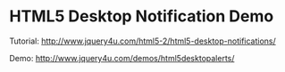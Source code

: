 HTML5 Desktop Notification Demo
===========================

Tutorial: http://www.jquery4u.com/html5-2/html5-desktop-notifications/

Demo: http://www.jquery4u.com/demos/html5desktopalerts/
